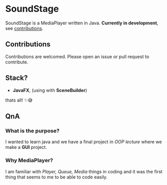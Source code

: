 # SoundStage

SoundStage is a MediaPlayer written in Java. **Currently in development**, see [contributions](#contributions).

## Contributions

Contributions are welcomed. Please open an issue or pull request to contribute.

## Stack?

* **JavaFX**, (using with **SceneBuilder**)

thats all! ✨😅

## QnA

### What is the purpose?

I wanted to learn java and we have a final project in *OOP lecture* where we make a **GUI** project.

### Why MediaPlayer?

I am familiar with *Player, Queue, Media* things in coding and it was the first thing that seems to me to be able to code easily.
